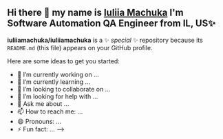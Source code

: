 
## Hi there 👋 my name is [Iuliia Machuka](https://www.linkedin.com/in/iuliiamachuka/) I'm Software Automation QA Engineer from IL, US✨&nbsp;

**iuliiamachuka/iuliiamachuka** is a ✨ _special_ ✨ repository because its `README.md` (this file) appears on your GitHub profile.

Here are some ideas to get you started:

- 🔭 I’m currently working on ...
- 🌱 I’m currently learning ...
- 👯 I’m looking to collaborate on ...
- 🤔 I’m looking for help with ...
- 💬 Ask me about ...
- 📫 How to reach me: ...
- 😄 Pronouns: ...
- ⚡ Fun fact: ...
-->
